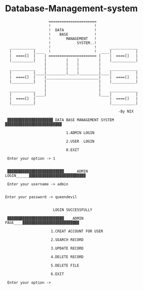 # Database-Management-system

    
                        ======================
                        !                    !
                        !  DATA              !
                        !    BASE            !
                        !       MANAGEMENT   !
                        !            SYSTEM..!
      ____________      !                    !      _____________
      |          |____  !                    !  ____|           |
      |  ====[]  |    | ====================== |    |  ====[]   |
      |__________|    |         |    |         |    |___________|
                      |         |    |         |
      ____________    |         |    |         |    _____________
      |          |____|_________|____|_________|____|           |
      |  ====[]  |    |________________________|    |  ====[]   |
      |__________|    |                        |    |___________|
                      |                        |
      ____________    |                        |    _____________
      |          |____|                        |____|           |
      |  ====[]  |                                  |  ====[]   |
      |__________|                                  |___________|

                                                        -By NIX

     ▓▓▓▓▓▓▓▓▓▓▓▓▓▓▓▓▓▓▓▓▓ DATA BASE MANAGEMENT SYSTEM ▓▓▓▓▓▓▓▓▓▓▓▓▓▓▓▓▓▓▓▓▓▓▓▓▓▓

                                1.ADMIN LOGIN

                                2.USER  LOGIN

                                0.EXIT

     Enter your option -> 1

      
     ▓▓▓▓▓▓▓▓▓▓▓▓▓▓▓▓▓▓▓▓▓▓▓▓▓▓______ADMIN LOGIN______▓▓▓▓▓▓▓▓▓▓▓▓▓▓▓▓▓▓▓▓▓▓▓▓▓▓

     Enter your username -> admin


    Enter your password -> queendevil


                          LOGIN SUCCESSFULLY

     ▓▓▓▓▓▓▓▓▓▓▓▓▓▓▓▓▓▓▓▓▓▓▓▓▓▓____ADMIN PAGE____▓▓▓▓▓▓▓▓▓▓▓▓▓▓▓▓▓▓▓▓▓▓▓▓▓▓

                         1.CREAT ACCOUNT FOR USER

                         2.SEARCH RECORD

                         3.UPDATE RECORD

                         4.DELETE RECORD

                         5.DELETE FILE

                         6.EXIT

     Enter your option ->
     

